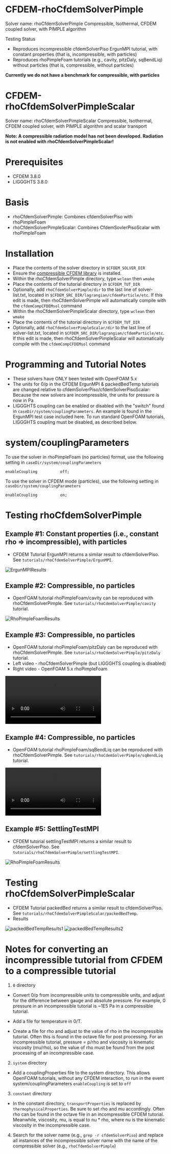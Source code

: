 # CFDEM-rhoCfdemSolverPimple

Solver name: rhoCfdemSolverPimple
Compressible, Isothermal, CFDEM coupled solver, with PIMPLE algorithm

Testing Status
- Reproduces incompressible cfdemSolverPiso ErgunMPI tutorial, with constant properties (that is, incompressible, with particles)
- Reproduces rhoPimpleFoam tutorials (e.g., cavity, pitzDaly, sqBendLiq) without particles (that is, compressible, without particles)

**Currently we do not have a benchmark for compressible, with particles**

# CFDEM-rhoCfdemSolverPimpleScalar

Solver name: rhoCfdemSolverPimpleScalar
Compressible, Isothermal, CFDEM coupled solver, with PIMPLE algorithm and scalar transport

**Note: A compressible radiation model has not been developed. Radiation is not enabled with rhoCfdemSolverPimpleScalar!**

# Prerequisites
- CFDEM 3.8.0
- LIGGGHTS 3.8.0

# Basis
- rhoCfdemSolverPimple: Combines cfdemSolverPiso with rhoPimpleFoam
- rhoCfdemSolverPimpleScalar: Combines CfdemSovlerPisoScalar with rhoPimpleFoam

# Installation
- Place the contents of the solver directory in `$CFDEM_SOLVER_DIR`
- Ensure the [compressible CFDEM library](https://github.com/TonkomoLLC/CFDEM_compressible/tree/master/CFDEM-Compressible_Lagrangian_Library) is installed.
- Within the rhoCfdemSolverPimple directory, type `wclean` then `wmake`
- Place the contents of the tutorial directory in `$CFDEM_TUT_DIR`
- Optionally, add `rhoCfdemSolverPimple/dir` to the last line of solver-list.txt, located in `$CFDEM_SRC_DIR/lagrangian/cfdemParticle/etc`.
If this edit is made, then rhoCfdemSolverPimple will automatically compile with the `cfdemCompCFDEMsol` command
- Within the rhoCfdemSolverPimpleScalar directory, type `wclean` then `wmake`
- Place the contents of the tutorial directory in `$CFDEM_TUT_DIR`
- Optionally, add `rhoCfdemSolverPimpleScalar/dir` to the last line of solver-list.txt, located in `$CFDEM_SRC_DIR/lagrangian/cfdemParticle/etc`.
If this edit is made, then rhoCfdemSolverPimpleScalar will automatically compile with the `cfdemCompCFDEMsol` command


# Programming and Tutorial Notes
- These solvers have ONLY been tested with OpenFOAM 5.x
- The units for 0/p in the CFDEM ErgunMPI & packedBedTemp tutorials are changed relative to cfdemSolverPiso/cfdemSolverPisoScalar:
Because the new solvers are incompressible, the units for pressure is now in Pa
- LIGGGHTS coupling can be enabled or disabled with the "switch" found in `caseDir/system/couplingParameters`. An example is found in the ErgunMPI test case included here. To run standard OpenFOAM tutorials, LIGGGHTS coupling must be disabled, as described below.

# system/couplingParameters
To use the solver in rhoPimpleFoam (no particles) format, use the following setting in `caseDir/system/couplingParameters`

```
enableCoupling          off;
```

To use the solver in CFDEM mode (particles), use the following setting in `caseDir/system/couplingParameters`

```
enableCoupling          on;
```

# Testing rhoCfdemSolverPimple
## Example #1: Constant properties (i.e., constant rho => incompressible), with particles
- CFDEM Tutorial ErgunMPI returns a similar result to cfdemSolverPiso. See `tutorials/rhoCfdemSolverPimple/ErgunMPI`.

![ErgunMPIResults](./rhoCfdemSolverPimple_ErgunTestMPI.png)

## Example #2: Compressible, no particles
- OpenFOAM tutorial rhoPimpleFoam/cavity can be reproduced with rhoCfdemSolverPimple.  See `tutorials/rhoCdemSolverPimple/cavity` tutorial.

![RhoPimpleFoamResults](./CFDEMresultRhoPimpleFoamTutorial.png)

## Example #3: Compressible, no particles
- OpenFOAM tutorial rhoPimpleFoam/pitzDaly can be reproduced with rhoCfdemSolverPimple.  See `tutorials/rhoCdemSolverPimple/pitzDaly` tutorial.
- Left video - rhoCfdemSolverPimple (but LIGGGHTS coupling is disabled)
- Right video - OpenFOAM 5.x rhoPimpleFoam

![](./pitzDalyWithCompressibleCFDEM.m4v)

## Example #4: Compressible, no particles
- OpenFOAM tutorial rhoPimpleFoam/sqBendLiq can be reproduced with rhoCfdemSolverPimple.  See `tutorials/rhoCdemSolverPimple/sqBendLiq` tutorial.

![](./sqBendLiqCompressibleCFDEM.m4v)


## Example #5: SettlingTestMPI
- CFDEM tutorial settlingTestMPI returns a similar result to cfdemSolverPiso.  See `tutorials/rhoCfdemSolverPimple/settlingTestMPI`.

![RhoPimpleFoamResults](./rhoCfdemSolverPimple_settlingTestMPI.png)


# Testing rhoCfdemSolverPimpleScalar
- CFDEM Tutorial packedBed returns a similar result to cfdemSolverPiso. See `tutorials/rhoCfdemSolverPimpleScalar/packedBedTemp`.
- Results

![packedBedTempResults1](./rhoCfdemSolverPimpleScalar_Nusselt.png)
![packedBedTempResults2](./rhoCfdemSolverPimpleScalar_pressureDrop.png)


# Notes for converting an incompressible tutorial from CFDEM to a compressible tutorial

1. `0` directory

- Convert 0/p from incompressible units to compressible units, and adjust for the difference between gauge and absolute pressure. For example, 0 pressure in an incompressible tutorial is ~1E5 Pa in a compressible tutorial.

- Add a file for temperature in 0/T.

- Create a file for rho and adjust to the value of rho in the incompressible tutorial. Often this is found in the octave file for post processing. For an incompressible tutorial, pressure = p/rho and viscosity is kinematic viscosity (mu/rho), so the value of rho must be found from the post processing of an incompressible case.

2. `system` directory 

- Add a couplingProperties file to the system directory.  This allows OpenFOAM tutorials, without any CFDEM interaction, to run in the event system/couplingParameters `enableCoupling` is set to `off`

3. `constant` directory

- In the constant directory, `transportProperties` is replaced by `thermophysicalProperties`.  Be sure to set rho and mu accordingly. Often rho can be found in the octave file in an incompressible CFDEM tutorial.  Meanwhile, viscosity, mu, is equal to nu * rho, where nu is the kinematic viscosity in the incompressible case.

4. Search for the solver name (e.g., `grep -r cfdemSolverPiso`) and replace all instances of the incompressible solver name with the name of the compressible solver (e.g., `rhoCfdemSolverPimple`)

